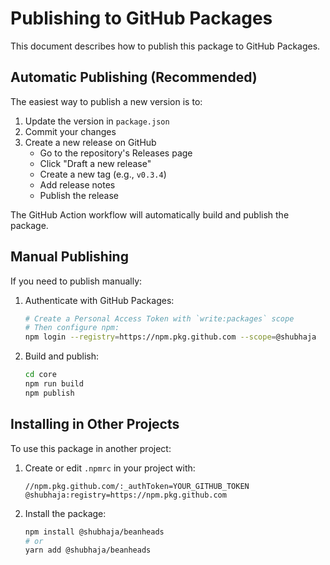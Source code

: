 # Publishing to GitHub Packages

This document describes how to publish this package to GitHub Packages.

## Automatic Publishing (Recommended)

The easiest way to publish a new version is to:

1. Update the version in `package.json`
2. Commit your changes
3. Create a new release on GitHub
   - Go to the repository's Releases page
   - Click "Draft a new release"
   - Create a new tag (e.g., `v0.3.4`)
   - Add release notes
   - Publish the release

The GitHub Action workflow will automatically build and publish the package.

## Manual Publishing

If you need to publish manually:

1. Authenticate with GitHub Packages:

   ```bash
   # Create a Personal Access Token with `write:packages` scope
   # Then configure npm:
   npm login --registry=https://npm.pkg.github.com --scope=@shubhaja
   ```

2. Build and publish:

   ```bash
   cd core
   npm run build
   npm publish
   ```

## Installing in Other Projects

To use this package in another project:

1. Create or edit `.npmrc` in your project with:

   ```
   //npm.pkg.github.com/:_authToken=YOUR_GITHUB_TOKEN
   @shubhaja:registry=https://npm.pkg.github.com
   ```

2. Install the package:

   ```bash
   npm install @shubhaja/beanheads
   # or
   yarn add @shubhaja/beanheads
   ``` 